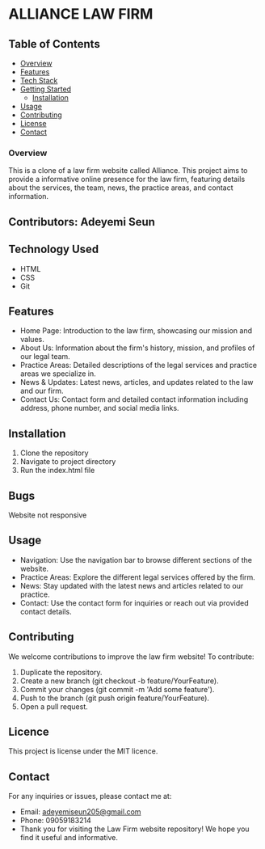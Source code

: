 # ALLIANCE LAW FIRM

## Table of Contents
- [Overview](#overview)
- [Features](#features)
- [Tech Stack](#tech-stack)
- [Getting Started](#getting-started)
  - [Installation](#installation)
- [Usage](#usage)
- [Contributing](#contributing)
- [License](#license)
- [Contact](#contact)

### Overview
  This is a clone of a law firm website called Alliance. This project aims to provide a informative online presence for the law firm, featuring details about the services, the team, news, the practice areas, and contact information.

## Contributors: Adeyemi Seun

## Technology Used
-  HTML
-  CSS
- Git

## Features
- Home Page: Introduction to the law firm, showcasing our mission and values.
- About Us: Information about the firm's history, mission, and profiles of our legal team.
- Practice Areas: Detailed descriptions of the legal services and practice areas we specialize in.
- News & Updates: Latest news, articles, and updates related to the law and our firm.
- Contact Us: Contact form and detailed contact information including address, phone number, and social media links.
## Installation
1. Clone the repository
2. Navigate to project directory
3. Run the index.html file
## Bugs
Website not responsive

## Usage
- Navigation: Use the navigation bar to browse different sections of the website.
- Practice Areas: Explore the different legal services offered by the firm.
- News: Stay updated with the latest news and articles related to our practice.
- Contact: Use the contact form for inquiries or reach out via provided contact details.
## Contributing
We welcome contributions to improve the law firm website! To contribute:

1. Duplicate the repository.
2. Create a new branch (git checkout -b feature/YourFeature).
3. Commit your changes (git commit -m 'Add some feature').
4. Push to the branch (git push origin feature/YourFeature).
5. Open a pull request.

## Licence
This project is license under the MIT licence.

## Contact
For any inquiries or issues, please contact me at:

- Email: adeyemiseun205@gmail.com
- Phone: 09059183214
- Thank you for visiting the Law Firm website repository! We hope you find it useful and informative.